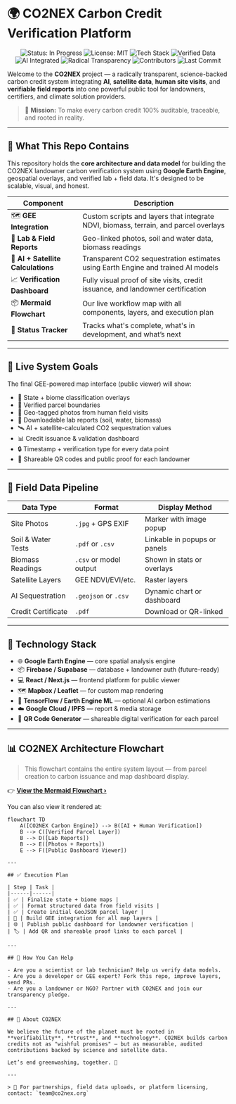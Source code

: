 # 🌍 CO2NEX Carbon Credit Verification Platform

<!-- Project Badges -->
<p align="center">
  <img src="https://img.shields.io/badge/status-in%20progress-yellow?style=flat-square" alt="Status: In Progress" />
  <img src="https://img.shields.io/badge/license-MIT-blue?style=flat-square" alt="License: MIT" />
  <img src="https://img.shields.io/badge/stack-GEE%20%7C%20React%20%7C%20Firebase-lightgrey?style=flat-square" alt="Tech Stack" />
  <img src="https://img.shields.io/badge/verified%20data-100%25-green?style=flat-square" alt="Verified Data" />
  <img src="https://img.shields.io/badge/AI%20integration-yes-critical?style=flat-square" alt="AI Integrated" />
  <img src="https://img.shields.io/badge/transparency-radical-red?style=flat-square" alt="Radical Transparency" />
  <img src="https://img.shields.io/github/contributors/YOUR_USERNAME/CO2NEX?style=flat-square" alt="Contributors" />
  <img src="https://img.shields.io/github/last-commit/YOUR_USERNAME/CO2NEX?style=flat-square" alt="Last Commit" />
</p>

Welcome to the **CO2NEX** project — a radically transparent, science-backed carbon credit system integrating **AI**, **satellite data**, **human site visits**, and **verifiable field reports** into one powerful public tool for landowners, certifiers, and climate solution providers.

> 🚀 **Mission:** To make every carbon credit 100% auditable, traceable, and rooted in reality.

---

## 📌 What This Repo Contains

This repository holds the **core architecture and data model** for building the CO2NEX landowner carbon verification system using **Google Earth Engine**, geospatial overlays, and verified lab + field data. It's designed to be scalable, visual, and honest.

| Component | Description |
|----------|-------------|
| 🗺️ **GEE Integration** | Custom scripts and layers that integrate NDVI, biomass, terrain, and parcel overlays |
| 🧬 **Lab & Field Reports** | Geo-linked photos, soil and water data, biomass readings |
| 🤖 **AI + Satellite Calculations** | Transparent CO2 sequestration estimates using Earth Engine and trained AI models |
| 📈 **Verification Dashboard** | Fully visual proof of site visits, credit issuance, and landowner certification |
| 📦 **Mermaid Flowchart** | Our live workflow map with all components, layers, and execution plan |
| 🔁 **Status Tracker** | Tracks what's complete, what's in development, and what’s next |

---

## 🔎 Live System Goals

The final GEE-powered map interface (public viewer) will show:

- 🧭 State + biome classification overlays  
- 📍 Verified parcel boundaries  
- 📸 Geo-tagged photos from human field visits  
- 📄 Downloadable lab reports (soil, water, biomass)  
- 🛰️ AI + satellite-calculated CO2 sequestration values  
- 📊 Credit issuance & validation dashboard  
- 🔒 Timestamp + verification type for every data point  
- 🔗 Shareable QR codes and public proof for each landowner  

---

## 🧪 Field Data Pipeline

| Data Type         | Format        | Display Method              |
|------------------|---------------|-----------------------------|
| Site Photos       | `.jpg` + GPS EXIF | Marker with image popup      |
| Soil & Water Tests| `.pdf` or `.csv` | Linkable in popups or panels |
| Biomass Readings  | `.csv` or model output | Shown in stats or overlays |
| Satellite Layers  | GEE NDVI/EVI/etc. | Raster layers                |
| AI Sequestration  | `.geojson` or `.csv` | Dynamic chart or dashboard  |
| Credit Certificate| `.pdf`        | Download or QR-linked        |

---

## 🔧 Technology Stack

- 🌐 **Google Earth Engine** — core spatial analysis engine
- 📦 **Firebase / Supabase** — database + landowner auth (future-ready)
- 💻 **React / Next.js** — frontend platform for public viewer
- 🗺️ **Mapbox / Leaflet** — for custom map rendering
- 🧠 **TensorFlow / Earth Engine ML** — optional AI carbon estimations
- ☁️ **Google Cloud / IPFS** — report & media storage
- 🔗 **QR Code Generator** — shareable digital verification for each parcel

---

## 📊 CO2NEX Architecture Flowchart

> This flowchart contains the entire system layout — from parcel creation to carbon issuance and map dashboard display.

👉 [**View the Mermaid Flowchart ›**](./diagrams/flowchart.mmd)

You can also view it rendered at:
```mermaid
flowchart TD
    A([CO2NEX Carbon Engine]) --> B([AI + Human Verification])
    B --> C([Verified Parcel Layer])
    B --> D([Lab Reports])
    B --> E([Photos + Reports])
    E --> F([Public Dashboard Viewer])

---

## ✅ Execution Plan

| Step | Task |
|------|------|
| ✅ | Finalize state + biome maps |
| ✅ | Format structured data from field visits |
| ✅ | Create initial GeoJSON parcel layer |
| 🔁 | Build GEE integration for all map layers |
| 🌐 | Publish public dashboard for landowner verification |
| 🏷️ | Add QR and shareable proof links to each parcel |

---

## 📣 How You Can Help

- Are you a scientist or lab technician? Help us verify data models.
- Are you a developer or GEE expert? Fork this repo, improve layers, send PRs.
- Are you a landowner or NGO? Partner with CO2NEX and join our transparency pledge.

---

## 🧠 About CO2NEX

We believe the future of the planet must be rooted in **verifiability**, **trust**, and **technology**. CO2NEX builds carbon credits not as "wishful promises" — but as measurable, audited contributions backed by science and satellite data.

Let’s end greenwashing, together. 🌱

---

> 💬 For partnerships, field data uploads, or platform licensing, contact: `team@co2nex.org`
